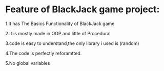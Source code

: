 # Feature of BlackJack game project:
1.It has The Basics Functionality of BlackJack game

2.It is mostly made in OOP and little of Procedural 

3.code is easy to understand,the only library i used is (random)

4.The code is perfectly reforamtted.

5.No global variables

